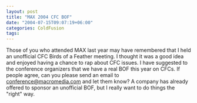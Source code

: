 ```yaml
---
layout: post
title: "MAX 2004 CFC BOF"
date: "2004-07-15T09:07:19+06:00"
categories: ColdFusion 
tags: 
---
```


Those of you who attended MAX last year may have remembered that I held an unofficial CFC Birds of a Feather meeting. I thought it was a good idea and enjoyed having a chance to rap about CFC issues. I have suggested to the conference organizers that we have a real BOF this year on CFCs. If people agree, can you please send an email to <a href="mailto:conference@macromedia.com">conference@macromedia.com</a> and let them know? A company has already offered to sponsor an unofficial BOF, but I really want to do things the "right" way.